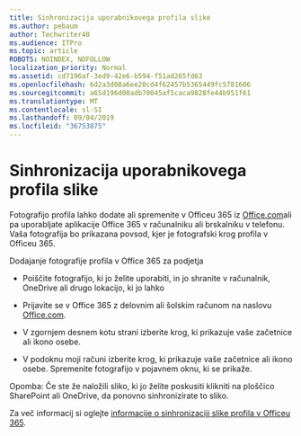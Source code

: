 ```yaml
---
title: Sinhronizacija uporabnikovega profila slike
ms.author: pebaum
author: Techwriter40
ms.audience: ITPro
ms.topic: article
ROBOTS: NOINDEX, NOFOLLOW
localization_priority: Normal
ms.assetid: cd7196af-3ed9-42e6-b594-f51ad265fd63
ms.openlocfilehash: 6d2a3d08a6ee20cd4f62457b5365449fc5781606
ms.sourcegitcommit: a65d196d00adb70045af5caca9828fe44b951f61
ms.translationtype: MT
ms.contentlocale: sl-SI
ms.lasthandoff: 09/04/2019
ms.locfileid: "36753875"
---
```

# <a name="sync-a-users-profile-picture"></a>Sinhronizacija uporabnikovega profila slike

Fotografijo profila lahko dodate ali spremenite v Officeu 365 iz [Office.com](http://www.office.com)ali pa uporabljate aplikacije Office 365 v računalniku ali brskalniku v telefonu. Vaša fotografija bo prikazana povsod, kjer je fotografski krog profila v Officeu 365.

Dodajanje fotografije profila v Office 365 za podjetja

- Poiščite fotografijo, ki jo želite uporabiti, in jo shranite v računalnik, OneDrive ali drugo lokacijo, ki jo lahko

- Prijavite se v Office 365 z delovnim ali šolskim računom na naslovu [Office.com](http://www.office.com).

- V zgornjem desnem kotu strani izberite krog, ki prikazuje vaše začetnice ali ikono osebe.

- V podoknu moji računi izberite krog, ki prikazuje vaše začetnice ali ikono osebe. Spremenite fotografijo v pojavnem oknu, ki se prikaže.

Opomba: Če ste že naložili sliko, ki jo želite poskusiti klikniti na ploščico SharePoint ali OneDrive, da ponovno sinhronizirate to sliko.

Za več informacij si oglejte [informacije o sinhronizaciji slike profila v Officeu 365](https://support.office.com/article/information-about-profile-picture-synchronization-in-office-365-20594d76-d054-4af4-a660-401133e3d48a).
